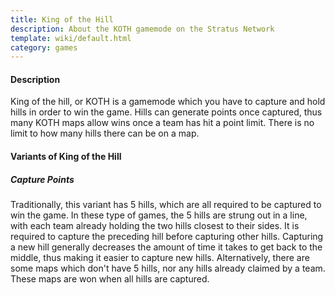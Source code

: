 ```yaml
---
title: King of the Hill
description: About the KOTH gamemode on the Stratus Network
template: wiki/default.html
category: games
---
```


#### Description

King of the hill, or KOTH is a gamemode which you have to capture and hold hills in order to win the game. Hills can generate points once captured, thus many KOTH maps allow wins once a team has hit a point limit. There is no limit to how many hills there can be on a map.

#### Variants of King of the Hill

##### Capture Points

Traditionally, this variant has 5 hills, which are all required to be captured to win the game. In these type of games, the 5 hills are strung out in a line, with each team already holding the two hills closest to their sides. It is required to capture the preceding hill before capturing other hills. Capturing a new hill generally decreases the amount of time it takes to get back to the middle, thus making it easier to capture new hills. Alternatively, there are some maps which don't have 5 hills, nor any hills already claimed by a team. These maps are won when all hills are captured.
